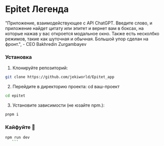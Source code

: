 # Epitet Легенда
"Приложение, взаимодействующее с API ChatGPT. Введите слово, и приложение найдет цитату или эпитет и вернет вам в боксах, на которые нажав у вас откроется модальное окно. Также есть несколбко режимов, такие как шуточная и обычная. Большой упор сделан на фронт.", - CEO Bakhredin Zurgambayev

### Установка
 
1. Клонируйте репозиторий:

```bash
git clone https://github.com/jekiworld/Epitet_app
```
2.  Перейдите в директорию проекта: cd ваш-проект
 ```bash
 cd epitet
 ```
3. Установите зависимости (не юзайте npm.):
 ```bash
 pnpm i

 ```
### Кайфуйте 🚀

 ```bash 
 npm run dev
    ```
